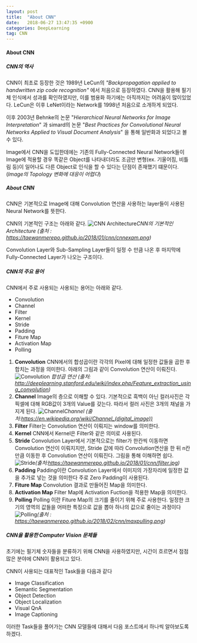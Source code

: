 ```yaml
---
layout: post
title:  "About CNN"
date:   2018-06-27 13:47:35 +0900
categories: DeepLearning
tag: CNN
---
```


#### About CNN



##### CNN의 역사

CNN이 최초로 등장한 것은 1989년 LeCun의 *"Backpropagation applied to handwritten zip code recognition"* 에서 처음으로 등장하였다. CNN을 활용해 필기체 인식에서 성과를 확인하였지만, 이를 범용화 하기에는 아직까지는 어려움이 많이있었다. LeCun은 이후 LeNet이라는 Network를 1998년 처음으로 소개하게 되었다.

이후 2003년 Behnke의 논문 "*Hierarchical Neural Networks for Image Interpretation*" 과 simard의 논문 "*Best Practices for Convolutional Neural Networks Applied to Visual Document Analysis*" 을 통해 일반화과 되었다고 볼 수 있다.

Image에서 CNN을 도입한데에는 기존의 Fully-Connected Neural Network들이 Image에 적용할 경우 똑같은 Object를 나타내더라도 조금만 변형(ex. 기울어짐, 비틀림 등)이 일어나도 다른 Object로 인식을 할 수 있다는 단점이 존재했기 떄문이다.(*Image의 Topology 변화에 대응이 어렵다*)


##### About CNN

CNN은 기본적으로 Image에 대해 Convolution 연산을 사용하는 layer들이 사용된 Neural Network를 뜻한다.

CNN의 기본적인 구조는 아래와 같다.
![CNN Architecture](https://taewanmerepo.github.io/2018/01/cnn/cnnexam.png)*CNN의 기본적인 Architecture (출처 : https://taewanmerepo.github.io/2018/01/cnn/cnnexam.png)*

Convolution Layer와 Sub-Sampling Layer들이 일정 수 만큼 나온 후 마지막에 Fully-Connected Layer가 나오는 구조이다.


##### CNN의 주요 용어

CNN에서 주로 사용되는 사용되는 용어는 아래와 같다.

* Convolution
* Channel
* Filter
* Kernel
* Stride
* Padding
* Fiture Map
* Activation Map
* Polling

1. **Convolution**
CNN에서의 합성곱이란 각각의 Pixel에 대해 일정한 값들을 곱한 후 합치는 과정을 의미한다. 아래의 그림과 같이 Convolution 연산이 이뤄진다.
![Convolution](http://deeplearning.stanford.edu/wiki/images/6/6c/Convolution_schematic.gif)
*합성곱 연산 (출처: http://deeplearning.stanford.edu/wiki/index.php/Feature_extraction_using_convolution)*
2. **Channel**
Image의 층으로 이해할 수 있다. 기본적으로 흑백이 아닌 컬러사진은 각 픽셀에 대해 RGB값이 3개의 Value를 갖는다. 따라서 컬러 사진은 3개의 채널을 가지게 된다.
![Channel](https://taewanmerepo.github.io/2018/01/cnn/channel.jpg)*Channel (출처:https://en.wikipedia.org/wiki/Channel_(digital_image))*
3. **Filter**
Filter는 Convolution 연산이 이뤄지는 window를 의미한다.
4. **Kernel**
CNN에서 Kernel은 Filter와 같은 의미로 사용된다.
5. **Stride**
Convolution Layer에서 기본적으로는 filter가 한칸씩 이동하면 Convolution 연산이 이뤄지지만, Stride 값에 따라 Convolution연산을 한 뒤 n칸만큼 이동한 후 Convolution 연산이 이뤄진다. 그림을 통해 이해하면 쉽다.
![Stride](https://taewanmerepo.github.io/2018/01/cnn/filter.jpg)*(출처:https://taewanmerepo.github.io/2018/01/cnn/filter.jpg)*
6. **Padding**
Padding이란 Convolution Layer에서 이미지의 가장자리에 일정한 값을 추가로 넣는 것을 의미한다 주로 Zero Padding이 사용된다.
7. **Fiture Map**
Convolution 결과로 만들어진 Map을 의미한다.
8. **Activation Map**
Filter Map에 Activation Fuction을 적용한 Map을 의미한다.
9. **Polling**
Polling 이란 Fiture Map의 크기를 줄이기 위해 주로 사용한다. 일정한 크기의 영역의 값들을 어떠한 특징으로 값을 뽑아 하나의 값으로 줄이는 과정이다
![Polling](https://taewanmerepo.github.io/2018/02/cnn/maxpulling.png)*(출처 : https://taewanmerepo.github.io/2018/02/cnn/maxpulling.png)*


##### CNN을 활용한 Computer Vision 문제들

초기에는 필기체 숫자들을 분류하기 위해 CNN을 사용하였지만, 시간이 흐르면서 점점 많은 분야에 CNN이 활용되고 있다.

CNN이 사용되는 대표적인 Task들을 다음과 같다
* Image Classification
* Semantic Segmentation
* Object Detection
* Object Localization
* Visual QnA
* Image Captioning

이러한 Task들을 풀어가는 CNN 모델들에 대해서 다음 포스트에서 하나씩 알아보도록 하겠다.
